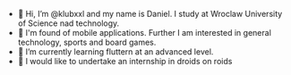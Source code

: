 - 👋 Hi, I’m @klubxxl and my name is Daniel. I study at Wroclaw University of Science nad technology.
- 👀 I'm found of mobile applications. Further I am interested in general technology, sports and board games.
- 🌱 I’m currently learning fluttern at an advanced level.
- 💞️ I would like to undertake an internship in droids on roids

<!---
klubxxl/klubxxl is a ✨ special ✨ repository because its `README.md` (this file) appears on your GitHub profile.
You can click the Preview link to take a look at your changes.
--->
